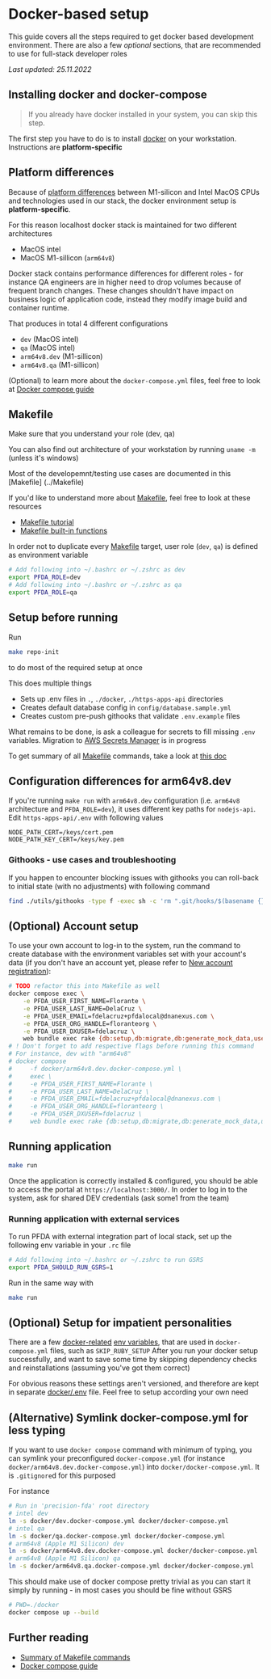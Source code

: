 # Docker-based setup


This guide covers all the steps required to get docker based
development environment. There are also a few _optional_ sections, that are recommended to use for full-stack developer roles

_Last updated: 25.11.2022_

## Installing docker and docker-compose

> If you already have docker installed in your system, you can skip this step.

The first step you have to do is to install [docker](https://docs.docker.com/install/) on your workstation. Instructions are **platform-specific**

## Platform differences

Because of [platform differences](./MACOS_ARCHITECTURE_DIFFERENCES.md) between M1-silicon and Intel MacOS CPUs and technologies used in our stack, the docker environment setup is **platform-specific**.

For this reason localhost docker stack is maintained for two different architectures

* MacOS intel
* MacOS M1-sillicon (`arm64v8`)

Docker stack contains performance differences for different roles - for instance QA engineers are in higher need to drop volumes because of frequent branch changes. These changes shouldn't have impact on business logic of application code, instead they modify image build and container runtime.

That produces in total 4 different configurations

* `dev` (MacOS intel)
* `qa` (MacOS intel)
* `arm64v8.dev` (M1-sillicon)
* `arm64v8.qa` (M1-sillicon)

(Optional) to learn more about the `docker-compose.yml` files, feel free to look at [Docker compose guide](./DOCKER_COMPOSE_GUIDE.md)

## Makefile

Make sure that you understand your role (dev, qa)

You can also find out architecture of your workstation by running `uname -m` (unless it's windows)



Most of the developemnt/testing use cases are documented in this [Makefile]
(../Makefile)

If you'd like to understand more about [Makefile](../Makefile), feel free to look at these resources

* [Makefile tutorial](https://makefiletutorial.com/)
* [Makefile built-in functions](https://www.gnu.org/software/make/manual/html_node/Functions.html)

In order not to duplicate every [Makefile](../Makefile) target, user role (`dev`, `qa`) is defined as environment variable

```bash
# Add following into ~/.bashrc or ~/.zshrc as dev
export PFDA_ROLE=dev
# Add following into ~/.bashrc or ~/.zshrc as qa
export PFDA_ROLE=qa
```

## Setup before running

Run

```bash
make repo-init
```

to do most of the required setup at once

This does multiple things

* Sets up .env files in `.`, `./docker`, `./https-apps-api` directories
* Creates default database config in `config/database.sample.yml` 
* Creates custom pre-push githooks that validate `.env.example` files

What remains to be done, is ask a colleague for secrets to fill missing `.env` variables. Migration to [AWS Secrets Manager](https://docs.aws.amazon.com/secretsmanager/latest/userguide/getting-started.html) is in progress


To get summary of all [Makefile](../Makefile) commands, take a look at [this doc](./SUMMARY_OF_MAKEFILE_COMMANDS.md)

## Configuration differences for arm64v8.dev


If you're running `make run` with `arm64v8.dev` configuration (i.e. `arm64v8` architecture and `PFDA_ROLE=dev`), it uses different key paths for `nodejs-api`. Edit `https-apps-api/.env` with following values

```
NODE_PATH_CERT=/keys/cert.pem
NODE_PATH_KEY_CERT=/keys/key.pem
```

### Githooks - use cases and troubleshooting



If you happen to encounter blocking issues with githooks you can roll-back to initial state (with no adjustments) with following command

```bash
find ./utils/githooks -type f -exec sh -c 'rm ".git/hooks/$(basename {})"' \;
```

## (Optional) Account setup

To use your own account to log-in to the system, run the command to
create database with the environment variables set with your account's data (if you don't have
an account yet, please refer to
[New account registration](DEVELOPMENT_SETUP.md#new-account-registration)):

```bash
# TODO refactor this into Makefile as well
docker compose exec \
    -e PFDA_USER_FIRST_NAME=Florante \
    -e PFDA_USER_LAST_NAME=DelaCruz \
    -e PFDA_USER_EMAIL=fdelacruz+pfdalocal@dnanexus.com \
    -e PFDA_USER_ORG_HANDLE=floranteorg \
    -e PFDA_USER_DXUSER=fdelacruz \
    web bundle exec rake {db:setup,db:migrate,db:generate_mock_data,user:generate_test_users}
# ! Don't forget to add respective flags before running this command
# For instance, dev with "arm64v8"
# docker compose 
#     -f docker/arm64v8.dev.docker-compose.yml \
#     exec \
#     -e PFDA_USER_FIRST_NAME=Florante \
#     -e PFDA_USER_LAST_NAME=DelaCruz \
#     -e PFDA_USER_EMAIL=fdelacruz+pfdalocal@dnanexus.com \
#     -e PFDA_USER_ORG_HANDLE=floranteorg \
#     -e PFDA_USER_DXUSER=fdelacruz \
#     web bundle exec rake {db:setup,db:migrate,db:generate_mock_data,user:generate_test_users}
```

## Running application

```bash
make run
```

Once the application is correctly installed & configured, you should be able to access the portal at `https://localhost:3000/`.
In order to log in to the system, ask for shared DEV credentials (ask some1 from the team)

### Running application with external services

To run PFDA with external integration part of local stack, set up the following env variable in your `.rc` file

```bash
# Add following into ~/.bashrc or ~/.zshrc to run GSRS
export PFDA_SHOULD_RUN_GSRS=1
```

Run in the same way with

```bash
make run
```

## (Optional) Setup for impatient personalities

There are a few [docker-related](../docker/arm64v8.dev..docker-compose.yml) [env variables](../docker/.env.example), that are used in `docker-compose.yml` files, such as `SKIP_RUBY_SETUP`
After you run your docker setup successfully, and want to save some time by skipping dependency checks and reinstallations (assuming you've got them correct)

For obvious reasons these settings aren't versioned, and therefore are kept in separate [docker/.env](../docker/.env.example) file. Feel free to setup according your own need


## (Alternative) Symlink docker-compose.yml for less typing

If you want to use `docker compose` command with minimum of typing, you can symlink your preconfigured `docker-compose.yml` (for instance `docker/arm64v8.dev.docker-compose.yml`) into `docker/docker-compose.yml`. It is `.gitignore`d for this purposed

For instance

```bash
# Run in 'precision-fda' root directory
# intel dev
ln -s docker/dev.docker-compose.yml docker/docker-compose.yml
# intel qa
ln -s docker/qa.docker-compose.yml docker/docker-compose.yml
# arm64v8 (Apple M1 Silicon) dev
ln -s docker/arm64v8.dev.docker-compose.yml docker/docker-compose.yml
# arm64v8 (Apple M1 Silicon) qa
ln -s docker/arm64v8.qa.docker-compose.yml docker/docker-compose.yml
```

This should make use of docker compose pretty trivial as you can start it simply by running - in most cases you should be fine without GSRS

```bash
# PWD=./docker
docker compose up --build
```

## Further reading

* [Summary of Makefile commands](./SUMMARY_OF_MAKEFILE_COMMANDS.md)
* [Docker compose guide](./DOCKER_COMPOSE_GUIDE.md)